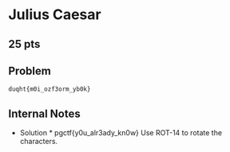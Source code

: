 # Julius Caesar
25 pts
---
## Problem
```
duqht{m0i_ozf3orm_yb0k}
```

## Internal Notes
* Solution * pgctf{y0u_alr3ady_kn0w}
Use ROT-14 to rotate the characters.
